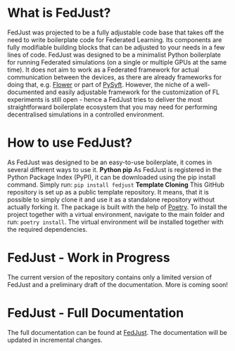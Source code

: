 # What is FedJust?
FedJust was projected to be a fully adjustable code base that takes off the need to write boilerplate code for Federated Learning. Its components are fully modifiable building blocks that can be adjusted to your needs in a few lines of code. FedJust was designed to be a minimalist Python boilerplate for running Federated simulations (on a single or multiple GPUs at the same time). It does not aim to work as a Federated framework for actual communication between the devices, as there are already frameworks for doing that, e.g. [Flower](https://flower.ai/docs/framework/tutorial-series-what-is-federated-learning.html) or part of [PySyft](https://github.com/OpenMined/PySyft). However, the niche of a well-documented and easily adjustable framework for the customization of FL experiments is still open - hence a FedJust tries to deliver the most straightforward boilerplate ecosystem that you may need for performing decentralised simulations in a controlled environment.

# How to use FedJust?
As FedJust was designed to be an easy-to-use boilerplate, it comes in several different ways to use it.
**Python pip**
As FedJust is registered in the Python Package Index (PyPI), it can be downloaded using the pip install command. Simply run:
```pip install fedjust```
**Template Cloning**
This GitHub repository is set up as a public template repository. It means, that it is possible to simply clone it and use it as a standalone repository without actually forking it. The package is built with the help of [Poetry](https://python-poetry.org/). To install the project together with a virtual environment, navigate to the main folder and run:
```poetry install```.
The virtual environment will be installed together with the required dependencies.

# FedJust - Work in Progress
The current version of the repository contains only a limited version of FedJust and a preliminary draft of the documentation. More is coming soon!

# FedJust - Full Documentation
The full documentation can be found at [FedJust](https://mkzuziak.github.io/FedJust/). The documentation will be updated in incremental changes.
